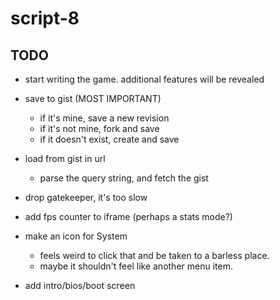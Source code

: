 # script-8

## TODO
- start writing the game. additional features will be revealed

- save to gist (MOST IMPORTANT)
  - if it's mine, save a new revision
  - if it's not mine, fork and save
  - if it doesn't exist, create and save

- load from gist in url
  - parse the query string, and fetch the gist

- drop gatekeeper, it's too slow

- add fps counter to iframe (perhaps a stats mode?)

- make an icon for System
  - feels weird to click that and be taken to a barless place.
  - maybe it shouldn't feel like another menu item.

- add intro/bios/boot screen

